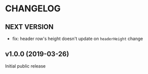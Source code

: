 # CHANGELOG

## NEXT VERSION

- fix: header row's height doesn't update on `headerHeight` change

## v1.0.0 (2019-03-26)

Initial public release
